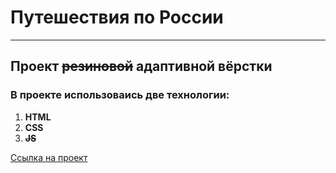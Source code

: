 # Путешествия по России
------

## Проект ~~резиновой~~ __адаптивной__ вёрстки

### В проекте использоваись две технологии:

1. **HTML**
2. **CSS**
3. **~~JS~~**

[Ссылка на проект](https://navi113.github.io/travel-rf/ "Мой проект! ☺️")

